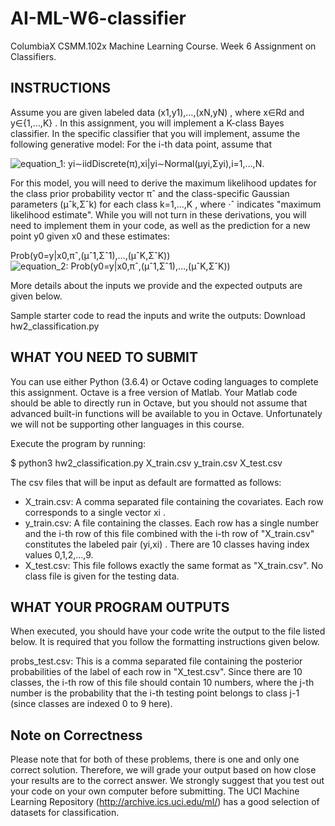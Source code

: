 ﻿# AI-ML-W6-classifier
ColumbiaX CSMM.102x Machine Learning Course. Week 6 Assignment on Classifiers.


## INSTRUCTIONS
Assume you are given labeled data  (x1,y1),…,(xN,yN) , where  x∈Rd  and  y∈{1,…,K} . In this assignment, you will implement a K-class Bayes classifier. In the specific classifier that you will implement, assume the following generative model: For the i-th data point, assume that

![equation_1: yi∼iidDiscrete(π),xi|yi∼Normal(μyi,Σyi),i=1,…,N.](https://github.com/mariamingallonMM/dash-coding-club-demo/blob/main/ref/eq1.JPG?raw=true)

For this model, you will need to derive the maximum likelihood updates for the class prior probability vector  πˆ  and the class-specific Gaussian parameters  (μˆk,Σˆk)  for each class  k=1,…,K , where  ⋅ˆ  indicates "maximum likelihood estimate". While you will not turn in these derivations, you will need to implement them in your code, as well as the prediction for a new point  y0  given  x0  and these estimates:

Prob(y0=y|x0,πˆ,(μˆ1,Σˆ1),…,(μˆK,ΣˆK)) 
![equation_2: Prob(y0=y|x0,πˆ,(μˆ1,Σˆ1),…,(μˆK,ΣˆK))](https://github.com/mariamingallonMM/dash-coding-club-demo/blob/main/ref/eq2.JPG?raw=true)

More details about the inputs we provide and the expected outputs are given below.

Sample starter code to read the inputs and write the outputs:  Download hw2_classification.py

## WHAT YOU NEED TO SUBMIT
You can use either Python (3.6.4) or Octave coding languages to complete this assignment. Octave is a free version of Matlab. Your Matlab code should be able to directly run in Octave, but you should not assume that advanced built-in functions will be available to you in Octave. Unfortunately we will not be supporting other languages in this course.


Execute the program by running:

$ python3 hw2_classification.py X_train.csv y_train.csv X_test.csv


The csv files that will be input as default are formatted as follows:

- X_train.csv: A comma separated file containing the covariates. Each row corresponds to a single vector  xi .
- y_train.csv: A file containing the classes. Each row has a single number and the i-th row of this file combined with the i-th row of "X_train.csv" constitutes the labeled pair  (yi,xi) . There are 10 classes having index values 0,1,2,...,9.
- X_test.csv: This file follows exactly the same format as "X_train.csv". No class file is given for the testing data.

## WHAT YOUR PROGRAM OUTPUTS

When executed, you should have your code write the output to the file listed below. It is required that you follow the formatting instructions given below.

probs_test.csv: This is a comma separated file containing the posterior probabilities of the label of each row in "X_test.csv". Since there are 10 classes, the i-th row of this file should contain 10 numbers, where the j-th number is the probability that the i-th testing point belongs to class j-1 (since classes are indexed 0 to 9 here).


## Note on Correctness

Please note that for both of these problems, there is one and only one correct solution. Therefore, we will grade your output based on how close your results are to the correct answer. We strongly suggest that you test out your code on your own computer before submitting. The UCI Machine Learning Repository (http://archive.ics.uci.edu/ml/) has a good selection of datasets for classification.